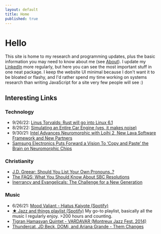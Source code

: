 ```yaml
---
layout: default
title: Home
published: true
---
```


<!-- <article class="post index" role="article"> -->

  <!-- <h1 class="post-title">{{ site.description }}</h1> -->

# Hello

This site is home to my research and programming updates, plus the basic information you may need to know about me (see [About](https://acfreeman.dev/about)). I update my [LinkedIn](https://www.linkedin.com/in/acfreeman/) more regularly, but here you can see the most important stuff in one neat package. I keep the website UI minimal because I don't want it to be bloated or flashy, and I'd rather spend my time working on systems research than writing JavaScript for a site very few people will see :)

## Interesting Links

### Technology
- 9/26/22: [Linus Torvalds: Rust will go into Linux 6.1](https://www.zdnet.com/article/linus-torvalds-rust-will-go-into-linux-6-1/)
- 8/29/22: [Simulating an Entire Car Engine (yes, it makes noise)](https://www.youtube.com/watch?v=RKT-sKtR970)
- 9/30/21: [Intel Advances Neuromorphic with Loihi 2, New Lava Software Framework and New Partners](https://www.intel.com/content/www/us/en/newsroom/news/intel-unveils-neuromorphic-loihi-2-lava-software.html#gs.d6xts8)
- [Samsung Electronics Puts Forward a Vision To ‘Copy and Paste’ the Brain on Neuromorphic Chips](https://news.samsung.com/global/samsung-electronics-puts-forward-a-vision-to-copy-and-paste-the-brain-on-neuromorphic-chips)

### Christianity
- [J.D. Greear: Should You List Your Own Pronouns..?](https://jdgreear.com/podcasts/46826/)
- [The FAQS: What You Should Know About SBC Resolutions](https://www.thegospelcoalition.org/article/know-sbc-resolutions/)
- [Inerrancy and Evangelicals: The Challenge for a New Generation](https://www.thegospelcoalition.org/article/inerrancy-evangelicals/)

### Music
- 6/26/21: [Mood Valiant - Hiatus Kaiyote (Spotify)](https://open.spotify.com/album/456WeVeZk38VJuqg2sL7QG?si=i85bbCaMQjevYckwqA9myw&dl_branch=1)
- [★ Jazz and things playlist (Spotify)](https://open.spotify.com/playlist/43EEnlpxXMjQ2aPZVUQL15?si=743fe02876cf4988) My go-to playlist, basically all the music I regularly enjoy. >200 hours and counting.
- <a href="https://www.youtube.com/watch?v=gzFAR6aN20g&feature=youtu.be">Tigran Hamasyan Quintet - VARDAVAR (Montreux Jazz Fest. 2014)</a>
- [Thundercat, JD Beck, DOMi, and Ariana Grande - Them Changes](https://www.youtube.com/watch?v=SxKsIBkvRsA&ab_channel=gettnastyyonins)
